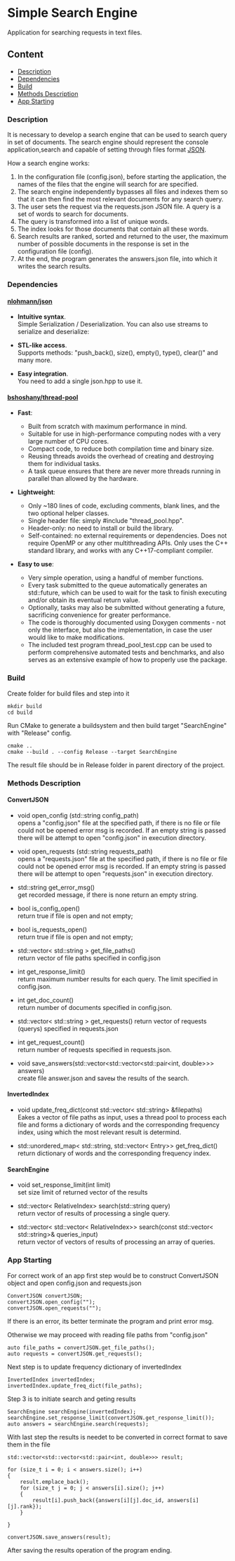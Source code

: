 # Simple Search Engine   
Application for searching requests in text files.  

## Content
* [Description](#description)
* [Dependencies](#dependencies)
* [Build](#build)
* [Methods Description](#methods-description)
* [App Starting](#app-starting)

### Description
It is necessary to develop a search engine that can be used to search query in set of documents.
The search engine should represent the console application,search and capable of setting through files
format [JSON](https://www.json.org/json-ru.html).

How a search engine works:
1. In the configuration file (config.json), before starting the application, the names of the files that the engine will search for are specified.
2. The search engine independently bypasses all files and indexes them so that it can then find the most relevant documents for any search query.
3. The user sets the request via the requests.json JSON file. A query is a set of words to search for documents.
4. The query is transformed into a list of unique words.
5. The index looks for those documents that contain all these words.
6. Search results are ranked, sorted and returned to the user, the maximum number of possible documents in the response is set in the configuration file (config).
7. At the end, the program generates the answers.json file, into which it writes the search results.

### Dependencies


#### [nlohmann/json](https://github.com/nlohmann/json)

- **Intuitive syntax**.  
Simple Serialization / Deserialization.
You can also use streams to serialize and deserialize:

- **STL-like access**.  
Supports methods: "push_back(), size(), empty(), type(), clear()" and many more.

- **Easy integration**.  
You need to add a single json.hpp to use it.
  

#### [bshoshany/thread-pool](https://github.com/bshoshany/thread-pool)

- **Fast**:  
    - Built from scratch with maximum performance in mind.
    - Suitable for use in high-performance computing nodes with a very large number of CPU cores.
    - Compact code, to reduce both compilation time and binary size.
    - Reusing threads avoids the overhead of creating and destroying them for individual tasks.
    - A task queue ensures that there are never more threads running in parallel than allowed by the hardware.

- **Lightweight**:  
    - Only ~180 lines of code, excluding comments, blank lines, and the two optional helper classes.
    - Single header file: simply #include "thread_pool.hpp".
    - Header-only: no need to install or build the library.
    - Self-contained: no external requirements or dependencies. Does not require OpenMP or any other multithreading APIs. Only uses the C++ standard library, and works with any C++17-compliant compiler.

- **Easy to use**:  
    - Very simple operation, using a handful of member functions.
    - Every task submitted to the queue automatically generates an std::future, which can be used to wait for the task to finish executing and/or obtain its eventual return value.
    - Optionally, tasks may also be submitted without generating a future, sacrificing convenience for greater performance.
    - The code is thoroughly documented using Doxygen comments - not only the interface, but also the implementation, in case the user would like to make modifications.
    - The included test program thread_pool_test.cpp can be used to perform comprehensive automated tests and benchmarks, and also serves as an extensive example of how to properly use the package.


### Build

Create folder for build files and step into it

    mkdir build
    cd build

Run CMake to generate a buildsystem and then build target "SearchEngine" with "Release" config.

    cmake ..
    cmake --build . --config Release --target SearchEngine

The result file should be in Release folder in parent directory of the project.

### Methods Description

#### ConvertJSON
- void open_config (std::string config_path)  
opens a "config.json" file at the specified path, if there is no file or file could not be opened error msg is recorded. If an empty string is passed there will be attempt to open "config.json" in execution directory.

- void open_requests (std::string requests_path)  
opens a "requests.json" file at the specified path, if there is no file or file could not be opened error msg is recorded. If an empty string is passed there will be attempt to open "requests.json" in execution directory.

- std::string get_error_msg()  
get recorded message, if there is none return an empty string.

- bool is_config_open()  
return true if file is open and not empty;

- bool is_requests_open()  
return true if file is open and not empty;

- std::vector< std::string > get_file_paths()  
return vector of file paths specified in config.json

- int get_response_limit()  
return maximum number results for each query. The limit specified in config.json.

- int get_doc_count()  
return number of documents specified in config.json.

- std::vector< std::string > get_requests()
return vector of requests (querys) specified in requests.json

- int get_request_count()  
return number of requests specified in requests.json.

- void save_answers(std::vector<std::vector<std::pair<int, double>>> answers)  
create file answer.json and saveы the results of the search.

#### InvertedIndex

- void update_freq_dict(const std::vector< std::string> &filepaths)  
Еakes a vector of file paths as input, uses a thread pool to process each file and forms a dictionary of words and the corresponding frequency index, using which the most relevant result is determind.

- std::unordered_map< std::string, std::vector< Entry>> get_freq_dict()  
return dictionary of words and the corresponding frequency index.

#### SearchEngine

- void set_response_limit(int limit)  
set size limit of returned vector of the results

- std::vector< RelativeIndex> search(std::string query)  
return vector of results of processing a single query.

- std::vector< std::vector< RelativeIndex>> search(const std::vector< std::string>& queries_input)  
return vector of vectors of results of processing an array of queries.

### App Starting

For correct work of an app first step would be to construct ConvertJSON object and open config.json and requests.json

    ConvertJSON convertJSON;
    convertJSON.open_config("");
    convertJSON.open_requests("");

If there is an error, its better terminate the program and print error msg.

Otherwise we may proceed with reading file paths from "config.json"

    auto file_paths = convertJSON.get_file_paths();
    auto requests = convertJSON.get_requests();

Next step is to update frequency dictionary of invertedIndex

    InvertedIndex invertedIndex;
    invertedIndex.update_freq_dict(file_paths);

Step 3 is to initiate search and geting results

    SearchEngine searchEngine(invertedIndex);
    searchEngine.set_response_limit(convertJSON.get_response_limit());
    auto answers = searchEngine.search(requests);

With last step the results is needet to be converted in correct format to save them in the file

    std::vector<std::vector<std::pair<int, double>>> result;

    for (size_t i = 0; i < answers.size(); i++)
    {
        result.emplace_back();
        for (size_t j = 0; j < answers[i].size(); j++)
        {
            result[i].push_back({answers[i][j].doc_id, answers[i][j].rank});
        }
        
    }
    
    convertJSON.save_answers(result);

After saving the results operation of the program ending.